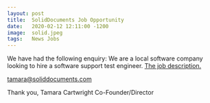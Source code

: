 ```yaml
---
layout: post
title:  SolidDocuments Job Opportunity
date:   2020-02-12 12:11:00 -1200
image:  solid.jpeg
tags:   News Jobs
---
```

We have had the following enquiry: We are a local software company looking to hire a software support test engineer.
[The job description.](/img/Solidconverter.pdf)

tamara@soliddocuments.com

Thank you,
Tamara Cartwright
Co-Founder/Director